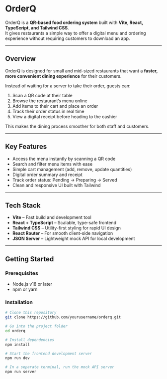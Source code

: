 # OrderQ

OrderQ is a **QR-based food ordering system** built with **Vite, React, TypeScript, and Tailwind CSS**.  
It gives restaurants a simple way to offer a digital menu and ordering experience without requiring customers to download an app.

---

## Overview

OrderQ is designed for small and mid-sized restaurants that want a **faster, more convenient dining experience** for their customers.

Instead of waiting for a server to take their order, guests can:

1. Scan a QR code at their table
2. Browse the restaurant’s menu online
3. Add items to their cart and place an order
4. Track their order status in real time
5. View a digital receipt before heading to the cashier

This makes the dining process smoother for both staff and customers.

---

## Key Features

- Access the menu instantly by scanning a QR code
- Search and filter menu items with ease
- Simple cart management (add, remove, update quantities)
- Digital order summary and receipt
- Track order status: Pending → Preparing → Served
- Clean and responsive UI built with Tailwind

---

## Tech Stack

- **Vite** – Fast build and development tool
- **React + TypeScript** – Scalable, type-safe frontend
- **Tailwind CSS** – Utility-first styling for rapid UI design
- **React Router** – For smooth client-side navigation
- **JSON Server** – Lightweight mock API for local development

---

## Getting Started

### Prerequisites

- Node.js v18 or later
- npm or yarn

### Installation

```bash
# Clone this repository
git clone https://github.com/yourusername/orderq.git

# Go into the project folder
cd orderq

# Install dependencies
npm install

# Start the frontend development server
npm run dev

# In a separate terminal, run the mock API server
npm run server
```
